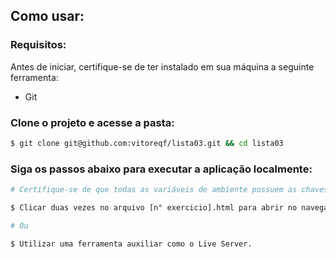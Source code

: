 <div>
  <h2 id="como-usar">Como usar:</h2>
  <h3>Requisitos:</h3>
  <p>
    Antes de iniciar, certifique-se de ter instalado em sua máquina a seguinte ferramenta:
  </p>

  <ul>
    <li>Git</li>
  </ul>

  <h3>Clone o projeto e acesse a pasta:</h3>

  ```bash
  $ git clone git@github.com:vitoreqf/lista03.git && cd lista03
  ```

  <h3>Siga os passos abaixo para executar a aplicação localmente:</h3>

  ```bash
  # Certifique-se de que todas as variáveis de ambiente possuem as chaves das APIs ativas.

  $ Clicar duas vezes no arquivo [n° exercicio].html para abrir no navegador.

  # Ou

  $ Utilizar uma ferramenta auxiliar como o Live Server.
  ```
</div>
